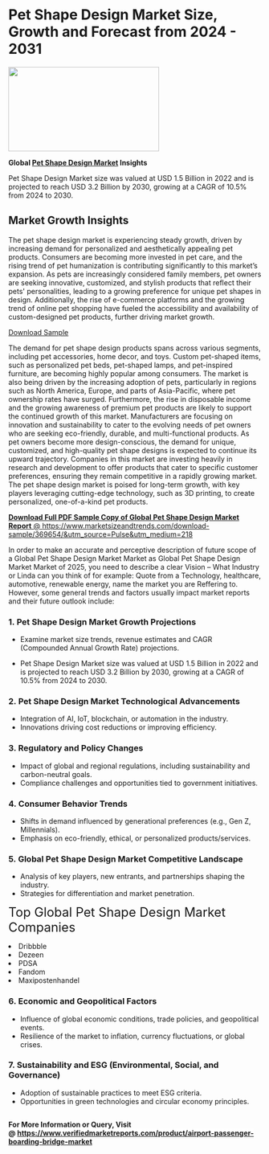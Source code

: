 <H1>Pet Shape Design Market Size, Growth and Forecast from 2024 - 2031</H1><img class="aligncenter size-medium wp-image-584254" src="https://thirdeyenews.in/wp-content/uploads/2024/09/Global-Market-Research-300x168.jpeg" alt="" width="300" height="168" /><p><strong>Global&nbsp;<a href="https://www.marketsizeandtrends.com/download-sample/369654/&amp;utm_source=Pulse&amp;utm_medium=218">Pet Shape Design Market</a> Insights</strong></p><p>Pet Shape Design Market size was valued at USD 1.5 Billion in 2022 and is projected to reach USD 3.2 Billion by 2030, growing at a CAGR of 10.5% from 2024 to 2030.</p><p><h2>Market Growth Insights</h2> <p>The pet shape design market is experiencing steady growth, driven by increasing demand for personalized and aesthetically appealing pet products. Consumers are becoming more invested in pet care, and the rising trend of pet humanization is contributing significantly to this market’s expansion. As pets are increasingly considered family members, pet owners are seeking innovative, customized, and stylish products that reflect their pets' personalities, leading to a growing preference for unique pet shapes in design. Additionally, the rise of e-commerce platforms and the growing trend of online pet shopping have fueled the accessibility and availability of custom-designed pet products, further driving market growth.</p> <p><a href="#">Download Sample</a></p> <p>The demand for pet shape design products spans across various segments, including pet accessories, home decor, and toys. Custom pet-shaped items, such as personalized pet beds, pet-shaped lamps, and pet-inspired furniture, are becoming highly popular among consumers. The market is also being driven by the increasing adoption of pets, particularly in regions such as North America, Europe, and parts of Asia-Pacific, where pet ownership rates have surged. Furthermore, the rise in disposable income and the growing awareness of premium pet products are likely to support the continued growth of this market. Manufacturers are focusing on innovation and sustainability to cater to the evolving needs of pet owners who are seeking eco-friendly, durable, and multi-functional products. As pet owners become more design-conscious, the demand for unique, customized, and high-quality pet shape designs is expected to continue its upward trajectory. Companies in this market are investing heavily in research and development to offer products that cater to specific customer preferences, ensuring they remain competitive in a rapidly growing market. The pet shape design market is poised for long-term growth, with key players leveraging cutting-edge technology, such as 3D printing, to create personalized, one-of-a-kind pet products. <p><a href="#"></p><p><span class=""><strong>Download Full PDF Sample Copy of Global Pet Shape Design Market Report</strong> @ <a href="https://www.marketsizeandtrends.com/download-sample/369654/&amp;utm_source=Pulse&amp;utm_medium=218" target="_blank">https://www.marketsizeandtrends.com/download-sample/369654/&amp;utm_source=Pulse&amp;utm_medium=218</a></span></p><p>In order to make an accurate and perceptive description of future scope of a Global&nbsp;Pet Shape Design Market Market as Global&nbsp;Pet Shape Design Market Market of 2025, you need to describe a clear Vision &ndash; What Industry or Linda can you think of for example: Quote from a Technology, healthcare, automotive, renewable energy, name the market you are Reffering to. However, some general trends and factors usually impact market reports and their future outlook include:</p><h3>1.&nbsp;<strong>Pet Shape Design Market Growth Projections</strong></h3><ul><li>Examine market size trends, revenue estimates and CAGR (Compounded Annual Growth Rate) projections.</li><li><p>Pet Shape Design Market size was valued at USD 1.5 Billion in 2022 and is projected to reach USD 3.2 Billion by 2030, growing at a CAGR of 10.5% from 2024 to 2030.</p></li></ul><h3>2.&nbsp;<strong>Pet Shape Design Market Technological Advancements</strong></h3><ul><li>Integration of AI, IoT, blockchain, or automation in the industry.</li><li>Innovations driving cost reductions or improving efficiency.</li></ul><h3>3.&nbsp;<strong>Regulatory and Policy Changes</strong></h3><ul><li>Impact of global and regional regulations, including sustainability and carbon-neutral goals.</li><li>Compliance challenges and opportunities tied to government initiatives.</li></ul><h3>4.&nbsp;<strong>Consumer Behavior Trends</strong></h3><ul><li>Shifts in demand influenced by generational preferences (e.g., Gen Z, Millennials).</li><li>Emphasis on eco-friendly, ethical, or personalized products/services.</li></ul><h3>5.&nbsp;<strong>Global Pet Shape Design Market Competitive Landscape</strong></h3><ul><li>Analysis of key players, new entrants, and partnerships shaping the industry.</li><li>Strategies for differentiation and market penetration.</li></ul><p data-pm-slice="1 1 []"><span style="color: inherit; font-family: inherit; font-size: 25px;">Top Global Pet Shape Design Market Companies</span></p><div class="" data-test-id=""><p><li>Dribbble</li><li> Dezeen</li><li> PDSA</li><li> Fandom</li><li> Maxipostenhandel</li></p></div><h3>6.&nbsp;<strong>Economic and Geopolitical Factors</strong></h3><ul><li>Influence of global economic conditions, trade policies, and geopolitical events.</li><li>Resilience of the market to inflation, currency fluctuations, or global crises.</li></ul><h3>7.&nbsp;<strong>Sustainability and ESG (Environmental, Social, and Governance)</strong></h3><ul><li>Adoption of sustainable practices to meet ESG criteria.</li><li>Opportunities in green technologies and circular economy principles.</li></ul><h2><strong style="font-size: 14px;">For More Information or Query, Visit @&nbsp;</strong><a style="background-color: #ffffff; font-size: 14px;" href="https://www.marketsizeandtrends.com/report/pet-shape-design-market/" target="_blank">https://www.verifiedmarketreports.com/product/airport-passenger-boarding-bridge-market</a></h2>
